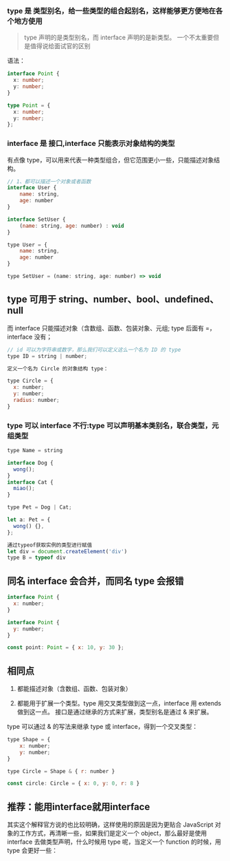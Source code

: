 
### type 是 类型别名，给一些类型的组合起别名，这样能够更方便地在各个地方使用
>type 声明的是类型别名，而 interface 声明的是新类型。
一个不太重要但是值得说给面试官的区别

语法：
```ts
interface Point {
  x: number;
  y: number;
}

type Point = {
  x: number;
  y: number;
};
```

### interface 是 接口,interface 只能表示对象结构的类型
有点像 type，可以用来代表一种类型组合，但它范围更小一些，只能描述对象结构。
```js
// 1、都可以描述一个对象或者函数
interface User {
    name: string,
    age: number
}

interface SetUser {
    (name: string, age: number) : void
}

type User = {
    name: string,
    age: number
}

type SetUser = (name: string, age: number) => void
```

## type 可用于 string、number、bool、undefined、null

而 interface 只能描述对象（含数组、函数、包装对象、元组; type 后面有 =，interface 没有；
```js
// id 可以为字符串或数字，那么我们可以定义这么一个名为 ID 的 type
type ID = string | number;

定义一个名为 Circle 的对象结构 type：

type Circle = {
  x: number;
  y: number;
  radius: number;
}
```

### type 可以 interface 不行:type 可以声明基本类别名，联合类型，元组类型
```js
type Name = string

interface Dog {
  wong();
}
interface Cat {
  miao();
}

type Pet = Dog | Cat;

let a: Pet = {
  wong() {},
};
```

```js
通过typeof获取实例的类型进行赋值
let div = document.createElement('div')
type B = typeof div
```

## 同名 interface 会合并，而同名 type 会报错
```js
interface Point {
  x: number;
}

interface Point {
  y: number;
}

const point: Point = { x: 10, y: 30 };
```

## 相同点
1. 都能描述对象（含数组、函数、包装对象）

2. 都能用于扩展一个类型。type 用交叉类型做到这一点，interface 用 extends 做到这一点。
接口是通过继承的方式来扩展，类型别名是通过 & 来扩展。

type 可以通过 & 的写法来继承 type 或 interface，得到一个交叉类型：
```js
type Shape = {
    x: number;
    y: number;
}

type Circle = Shape & { r: number }

const circle: Circle = { x: 0, y: 0, r: 8 }
```

## 推荐：能用interface就用interface
其实这个解释官方说的也比较明确，这样使用的原因是因为更贴合 JavaScript 对象的工作方式，再清晰一些，如果我们是定义一个 object，那么最好是使用 interface 去做类型声明，什么时候用 type 呢，当定义一个 function 的时候，用 type 会更好一些：
